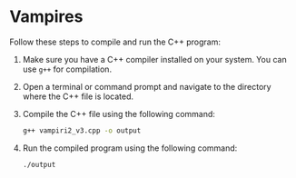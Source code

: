 # Vampires
Follow these steps to compile and run the C++ program:

1. Make sure you have a C++ compiler installed on your system. You can use `g++` for compilation.

2. Open a terminal or command prompt and navigate to the directory where the C++ file is located.

3. Compile the C++ file using the following command:

   ```bash
   g++ vampiri2_v3.cpp -o output
   
4. Run the compiled program using the following command:

   ```bash
   ./output

